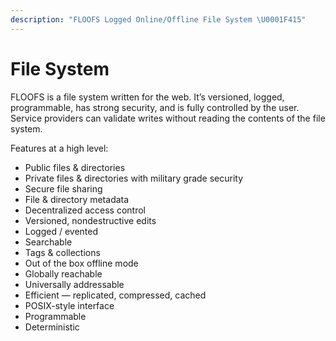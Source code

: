 ```yaml
---
description: "FLOOFS Logged Online/Offline File System \U0001F415"
---
```


# File System

FLOOFS is a file system written for the web. It’s versioned, logged, programmable, has strong security, and is fully controlled by the user. Service providers can validate writes without reading the contents of the file system.

Features at a high level:

* Public files & directories
* Private files & directories with military grade security
* Secure file sharing
* File & directory metadata
* Decentralized access control
* Versioned, nondestructive edits
* Logged / evented
* Searchable
* Tags & collections
* Out of the box offline mode
* Globally reachable
* Universally addressable
* Efficient — replicated, compressed, cached
* POSIX-style interface
* Programmable
* Deterministic

